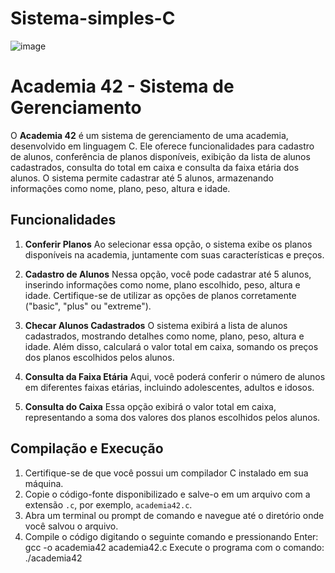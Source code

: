 # Sistema-simples-C
![image](https://github.com/Brunitinhaaa/Sistema-simples-C/assets/104976135/e8f13143-40a5-47cb-9f35-766070dd3a87)

<h1>Academia 42 - Sistema de Gerenciamento</h1>

O **Academia 42** é um sistema de gerenciamento de uma academia, desenvolvido em linguagem C. Ele oferece funcionalidades para cadastro de alunos, conferência de planos disponíveis, exibição da lista de alunos cadastrados, consulta do total em caixa e consulta da faixa etária dos alunos. O sistema permite cadastrar até 5 alunos, armazenando informações como nome, plano, peso, altura e idade.

## Funcionalidades

1. **Conferir Planos**
   Ao selecionar essa opção, o sistema exibe os planos disponíveis na academia, juntamente com suas características e preços.

2. **Cadastro de Alunos**
   Nessa opção, você pode cadastrar até 5 alunos, inserindo informações como nome, plano escolhido, peso, altura e idade. Certifique-se de utilizar as opções de planos corretamente ("basic", "plus" ou "extreme").

3. **Checar Alunos Cadastrados**
   O sistema exibirá a lista de alunos cadastrados, mostrando detalhes como nome, plano, peso, altura e idade. Além disso, calculará o valor total em caixa, somando os preços dos planos escolhidos pelos alunos.

4. **Consulta da Faixa Etária**
   Aqui, você poderá conferir o número de alunos em diferentes faixas etárias, incluindo adolescentes, adultos e idosos.

5. **Consulta do Caixa**
   Essa opção exibirá o valor total em caixa, representando a soma dos valores dos planos escolhidos pelos alunos.

## Compilação e Execução

1. Certifique-se de que você possui um compilador C instalado em sua máquina.
2. Copie o código-fonte disponibilizado e salve-o em um arquivo com a extensão `.c`, por exemplo, `academia42.c`.
3. Abra um terminal ou prompt de comando e navegue até o diretório onde você salvou o arquivo.
4. Compile o código digitando o seguinte comando e pressionando Enter:
gcc -o academia42 academia42.c
Execute o programa com o comando:
./academia42
